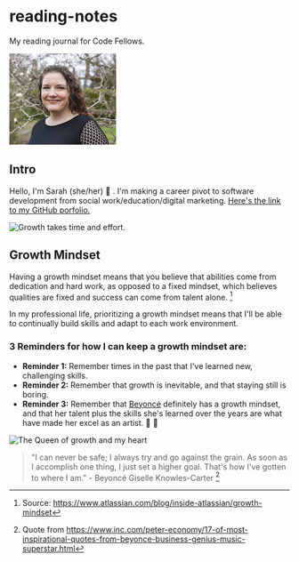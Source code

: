 # reading-notes
My reading journal for Code Fellows.

![headshot photo](headshot_small.jpg)

## Intro
Hello, I'm Sarah (she/her) :wave: . I'm making a career pivot to software development from social work/education/digital marketing.
[Here's the link to my GitHub porfolio.](https://github.com/s-glass)

![Growth takes time and effort.](https://live.staticflickr.com/5136/5465731118_458b01573b_n.jpg)

## Growth Mindset
Having a growth mindset means that you believe that abilities come from dedication and hard work, as opposed to a fixed mindset, which believes qualities are fixed and success can come from talent alone. [^1]

[^1]: Source: https://www.atlassian.com/blog/inside-atlassian/growth-mindset

In my professional life, prioritizing a growth mindset means that I'll be able to continually build skills and adapt to each work environment. 

### 3 Reminders for how I can keep a growth mindset are:
- **Reminder 1:** Remember times in the past that I've learned new, challenging skills.
- **Reminder 2:** Remember that growth is inevitable, and that staying still is boring. 
- **Reminder 3:** Remember that [Beyoncé](https://beyonce.com/) definitely has a growth mindset, and that her talent plus the skills she's learned over the years are what have made her excel as an artist. 👑 🐝


![The Queen of growth and my heart](Beyoncé_Black_Is_King_Still.jpg)
                                                                                                                               
  > "I can never be safe; I always try and go against the grain. As soon as I accomplish one thing, I just set a higher goal. That's how I've gotten to where I am." - Beyoncé Giselle Knowles-Carter [^2]                                                                                               

[^2]: Quote from https://www.inc.com/peter-economy/17-of-most-inspirational-quotes-from-beyonce-business-genius-music-superstar.html




